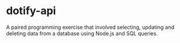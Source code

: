 # dotify-api

A paired programming exercise that involved selecting, updating and deleting data from a database using Node.js and SQL queries.
